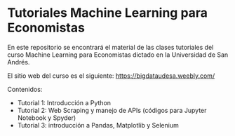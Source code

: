 # Tutoriales Machine Learning para Economistas  

En este repositorio se encontrará el material de las clases tutoriales del curso Machine Learning para Economistas dictado en la Universidad de San Andrés. 

El sitio web del curso es el siguiente: https://bigdataudesa.weebly.com/

Contenidos:
- Tutorial 1: Introducción a Python
- Tutorial 2: Web Scraping y manejo de APIs (códigos para Jupyter Notebook y Spyder)
- Tutorial 3: introducción a Pandas, Matplotlib y Selenium
